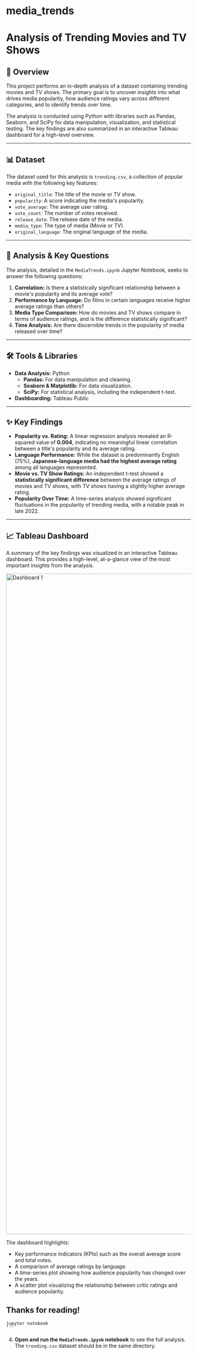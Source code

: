 # media_trends
# Analysis of Trending Movies and TV Shows

## 📖 Overview

This project performs an in-depth analysis of a dataset containing trending movies and TV shows. The primary goal is to uncover insights into what drives media popularity, how audience ratings vary across different categories, and to identify trends over time.

The analysis is conducted using Python with libraries such as Pandas, Seaborn, and SciPy for data manipulation, visualization, and statistical testing. The key findings are also summarized in an interactive Tableau dashboard for a high-level overview.

---

## 📊 Dataset

The dataset used for this analysis is `trending.csv`, a collection of popular media with the following key features:
* `original_title`: The title of the movie or TV show.
* `popularity`: A score indicating the media's popularity.
* `vote_average`: The average user rating.
* `vote_count`: The number of votes received.
* `release_date`: The release date of the media.
* `media_type`: The type of media (Movie or TV).
* `original_language`: The original language of the media.

---

## 🔎 Analysis & Key Questions

The analysis, detailed in the `MediaTrends.ipynb` Jupyter Notebook, seeks to answer the following questions:

1.  **Correlation:** Is there a statistically significant relationship between a movie's popularity and its average vote?
2.  **Performance by Language:** Do films in certain languages receive higher average ratings than others?
3.  **Media Type Comparison:** How do movies and TV shows compare in terms of audience ratings, and is the difference statistically significant?
4.  **Time Analysis:** Are there discernible trends in the popularity of media released over time?

---

## 🛠️ Tools & Libraries

* **Data Analysis:** Python
    * **Pandas:** For data manipulation and cleaning.
    * **Seaborn & Matplotlib:** For data visualization.
    * **SciPy:** For statistical analysis, including the independent t-test.
* **Dashboarding:** Tableau Public

---

## ✨ Key Findings

* **Popularity vs. Rating:** A linear regression analysis revealed an R-squared value of **0.004**, indicating no meaningful linear correlation between a title's popularity and its average rating.
* **Language Performance:** While the dataset is predominantly English (75%), **Japanese-language media had the highest average rating** among all languages represented.
* **Movie vs. TV Show Ratings:** An independent t-test showed a **statistically significant difference** between the average ratings of movies and TV shows, with TV shows having a slightly higher average rating.
* **Popularity Over Time:** A time-series analysis showed significant fluctuations in the popularity of trending media, with a notable peak in late 2022.

---

## 📈 Tableau Dashboard

A summary of the key findings was visualized in an interactive Tableau dashboard. This provides a high-level, at-a-glance view of the most important insights from the analysis.


<img width="2798" height="1798" alt="Dashboard 1" src="https://github.com/user-attachments/assets/432fac27-c651-4496-b963-f3896fad39b1" />

The dashboard highlights:
* Key performance indicators (KPIs) such as the overall average score and total votes.
* A comparison of average ratings by language.
* A time-series plot showing how audience popularity has changed over the years.
* A scatter plot visualizing the relationship between critic ratings and audience popularity.

Thanks for reading!
---
    jupyter notebook
    ```
4.  **Open and run the `MediaTrends.ipynb` notebook** to see the full analysis. The `trending.csv` dataset should be in the same directory.

